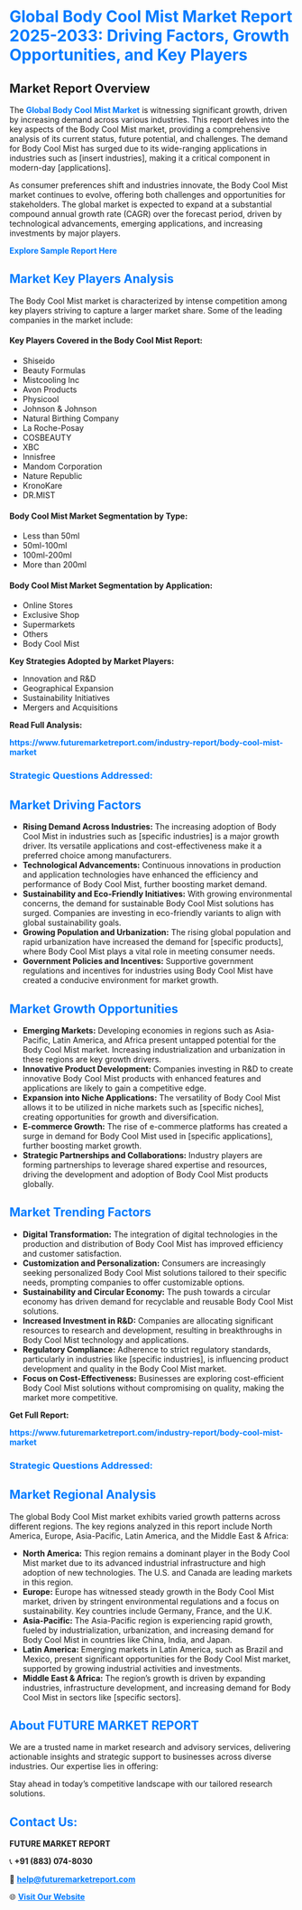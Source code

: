 <h1 style="color: #007BFF;">Global Body Cool Mist Market Report 2025-2033: Driving Factors, Growth Opportunities, and Key Players</h1>

<section id="overview">
<h2>Market Report Overview</h2>
<p>The <a href="https://www.futuremarketreport.com/industry-report/body-cool-mist-market" style="color: #007BFF; text-decoration: none;"><strong>Global Body Cool Mist Market</strong></a> is witnessing significant growth, driven by increasing demand across various industries. This report delves into the key aspects of the Body Cool Mist market, providing a comprehensive analysis of its current status, future potential, and challenges. The demand for Body Cool Mist has surged due to its wide-ranging applications in industries such as [insert industries], making it a critical component in modern-day [applications].</p>
<p>As consumer preferences shift and industries innovate, the Body Cool Mist market continues to evolve, offering both challenges and opportunities for stakeholders. The global market is expected to expand at a substantial compound annual growth rate (CAGR) over the forecast period, driven by technological advancements, emerging applications, and increasing investments by major players.</p>
</section>

<section id="overview">
<p><a href="https://www.futuremarketreport.com/request-sample/reportId=125499" style="color: #007BFF; text-decoration: none;"><strong>Explore Sample Report Here</strong></a></p>
</section>

<section id="key-players">
<h2 style="color: #007BFF;">Market Key Players Analysis</h2>
<p>The Body Cool Mist market is characterized by intense competition among key players striving to capture a larger market share. Some of the leading companies in the market include:</p>
<h4>Key Players Covered in the Body Cool Mist Report:</h4>
<ul><li>Shiseido</li><li>Beauty Formulas</li><li>Mistcooling Inc</li><li>Avon Products</li><li>Physicool</li><li>Johnson &amp; Johnson</li><li>Natural Birthing Company</li><li>La Roche-Posay</li><li>COSBEAUTY</li><li>XBC</li><li>Innisfree</li><li>Mandom Corporation</li><li>Nature Republic</li><li>KronoKare</li><li>DR.MIST</li></ul>
<h4>Body Cool Mist Market Segmentation by Type:</h4>
<ul><li>Less than 50ml</li><li>50ml-100ml</li><li>100ml-200ml</li><li>More than 200ml</li></ul>

<h4>Body Cool Mist Market Segmentation by Application:</h4>
<ul><li>Online Stores</li><li>Exclusive Shop</li><li>Supermarkets</li><li>Others</li><li>Body Cool Mist</li></ul>
<p><strong>Key Strategies Adopted by Market Players:</strong></p>
<ul>
<li>Innovation and R&D</li>
<li>Geographical Expansion</li>
<li>Sustainability Initiatives</li>
<li>Mergers and Acquisitions</li>
</ul>
</section>

<section>
<p><strong>Read Full Analysis: </strong></p><a href="https://www.futuremarketreport.com/industry-report/body-cool-mist-market" style="color: #007BFF; text-decoration: none;"><strong>https://www.futuremarketreport.com/industry-report/body-cool-mist-market</strong></a>
<h3 style="color: #007BFF;">Strategic Questions Addressed:</h3>
</section>

<section id="driving-factors">
<h2 style="color: #007BFF;">Market Driving Factors</h2>
<ul>
<li><strong>Rising Demand Across Industries:</strong> The increasing adoption of Body Cool Mist in industries such as [specific industries] is a major growth driver. Its versatile applications and cost-effectiveness make it a preferred choice among manufacturers.</li>
<li><strong>Technological Advancements:</strong> Continuous innovations in production and application technologies have enhanced the efficiency and performance of Body Cool Mist, further boosting market demand.</li>
<li><strong>Sustainability and Eco-Friendly Initiatives:</strong> With growing environmental concerns, the demand for sustainable Body Cool Mist solutions has surged. Companies are investing in eco-friendly variants to align with global sustainability goals.</li>
<li><strong>Growing Population and Urbanization:</strong> The rising global population and rapid urbanization have increased the demand for [specific products], where Body Cool Mist plays a vital role in meeting consumer needs.</li>
<li><strong>Government Policies and Incentives:</strong> Supportive government regulations and incentives for industries using Body Cool Mist have created a conducive environment for market growth.</li>
</ul>
</section>

<section id="growth-opportunities">
<h2 style="color: #007BFF;">Market Growth Opportunities</h2>
<ul>
<li><strong>Emerging Markets:</strong> Developing economies in regions such as Asia-Pacific, Latin America, and Africa present untapped potential for the Body Cool Mist market. Increasing industrialization and urbanization in these regions are key growth drivers.</li>
<li><strong>Innovative Product Development:</strong> Companies investing in R&D to create innovative Body Cool Mist products with enhanced features and applications are likely to gain a competitive edge.</li>
<li><strong>Expansion into Niche Applications:</strong> The versatility of Body Cool Mist allows it to be utilized in niche markets such as [specific niches], creating opportunities for growth and diversification.</li>
<li><strong>E-commerce Growth:</strong> The rise of e-commerce platforms has created a surge in demand for Body Cool Mist used in [specific applications], further boosting market growth.</li>
<li><strong>Strategic Partnerships and Collaborations:</strong> Industry players are forming partnerships to leverage shared expertise and resources, driving the development and adoption of Body Cool Mist products globally.</li>
</ul>
</section>

<section id="trending-factors">
<h2 style="color: #007BFF;">Market Trending Factors</h2>
<ul>
<li><strong>Digital Transformation:</strong> The integration of digital technologies in the production and distribution of Body Cool Mist has improved efficiency and customer satisfaction.</li>
<li><strong>Customization and Personalization:</strong> Consumers are increasingly seeking personalized Body Cool Mist solutions tailored to their specific needs, prompting companies to offer customizable options.</li>
<li><strong>Sustainability and Circular Economy:</strong> The push towards a circular economy has driven demand for recyclable and reusable Body Cool Mist solutions.</li>
<li><strong>Increased Investment in R&D:</strong> Companies are allocating significant resources to research and development, resulting in breakthroughs in Body Cool Mist technology and applications.</li>
<li><strong>Regulatory Compliance:</strong> Adherence to strict regulatory standards, particularly in industries like [specific industries], is influencing product development and quality in the Body Cool Mist market.</li>
<li><strong>Focus on Cost-Effectiveness:</strong> Businesses are exploring cost-efficient Body Cool Mist solutions without compromising on quality, making the market more competitive.</li>
</ul>
</section>

<section>
<p><strong>Get Full Report: </strong></p><a href="https://www.futuremarketreport.com/industry-report/body-cool-mist-market" style="color: #007BFF; text-decoration: none;"><strong>https://www.futuremarketreport.com/industry-report/body-cool-mist-market</strong></a>
<h3 style="color: #007BFF;">Strategic Questions Addressed:</h3>
</section>


<section id="regional-analysis">
<h2 style="color: #007BFF;">Market Regional Analysis</h2>
<p>The global Body Cool Mist market exhibits varied growth patterns across different regions. The key regions analyzed in this report include North America, Europe, Asia-Pacific, Latin America, and the Middle East & Africa:</p>
<ul>
<li><strong>North America:</strong> This region remains a dominant player in the Body Cool Mist market due to its advanced industrial infrastructure and high adoption of new technologies. The U.S. and Canada are leading markets in this region.</li>
<li><strong>Europe:</strong> Europe has witnessed steady growth in the Body Cool Mist market, driven by stringent environmental regulations and a focus on sustainability. Key countries include Germany, France, and the U.K.</li>
<li><strong>Asia-Pacific:</strong> The Asia-Pacific region is experiencing rapid growth, fueled by industrialization, urbanization, and increasing demand for Body Cool Mist in countries like China, India, and Japan.</li>
<li><strong>Latin America:</strong> Emerging markets in Latin America, such as Brazil and Mexico, present significant opportunities for the Body Cool Mist market, supported by growing industrial activities and investments.</li>
<li><strong>Middle East & Africa:</strong> The region’s growth is driven by expanding industries, infrastructure development, and increasing demand for Body Cool Mist in sectors like [specific sectors].</li>
</ul>
</section>

<footer>
<h2 style="color: #007BFF;">About FUTURE MARKET REPORT</h2>
<p>We are a trusted name in market research and advisory services, delivering actionable insights and strategic support to businesses across diverse industries. Our expertise lies in offering:</p>

<p>Stay ahead in today’s competitive landscape with our tailored research solutions.</p>

<h2 style="color: #007BFF;">Contact Us:</h2>
<p><strong>FUTURE MARKET REPORT</strong></p>
<p>📞 <strong>+91 (883) 074-8030</strong></p>
<p>📧 <strong><a href="mailto:help@futuremarketreport.com" style="color: #007BFF;">help@futuremarketreport.com</a></strong></p>
<p>🌐 <strong><a href="https://www.futuremarketreport.com/" style="color: #007BFF;">Visit Our Website</a></strong></p>
</footer>